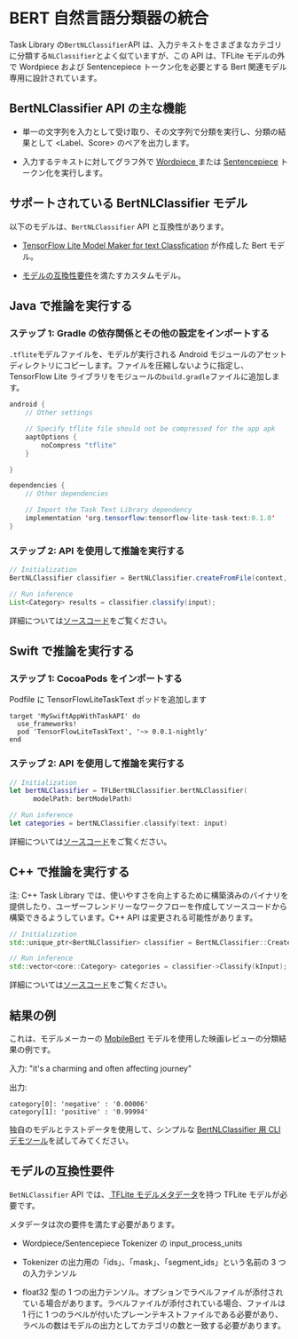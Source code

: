 # BERT 自然言語分類器の統合

Task Library の`BertNLClassifier`API は、入力テキストをさまざまなカテゴリに分類する`NLClassifier`とよく似ていますが、この API は、TFLite モデルの外で Wordpiece および Sentencepiece トークン化を必要とする Bert 関連モデル専用に設計されています。

## BertNLClassifier API の主な機能

- 単一の文字列を入力として受け取り、その文字列で分類を実行し、分類の結果として &lt;Label、Score&gt; のペアを出力します。

- 入力するテキストに対してグラフ外で [Wordpiece ](https://github.com/tensorflow/tflite-support/blob/master/tensorflow_lite_support/cc/text/tokenizers/bert_tokenizer.h) または [Sentencepiece](https://github.com/tensorflow/tflite-support/blob/master/tensorflow_lite_support/cc/text/tokenizers/sentencepiece_tokenizer.h) トークン化を実行します。

## サポートされている BertNLClassifier モデル

以下のモデルは、`BertNLClassifier` API と互換性があります。

- [TensorFlow Lite Model Maker for text Classfication](https://www.tensorflow.org/lite/tutorials/model_maker_text_classification) が作成した Bert モデル。

- [モデルの互換性要件](#model-compatibility-requirements)を満たすカスタムモデル。

## Java で推論を実行する

### ステップ 1: Gradle の依存関係とその他の設定をインポートする

`.tflite`モデルファイルを、モデルが実行される Android モジュールのアセットディレクトリにコピーします。ファイルを圧縮しないように指定し、TensorFlow Lite ライブラリをモジュールの`build.gradle`ファイルに追加します。

```java
android {
    // Other settings

    // Specify tflite file should not be compressed for the app apk
    aaptOptions {
        noCompress "tflite"
    }

}

dependencies {
    // Other dependencies

    // Import the Task Text Library dependency
    implementation 'org.tensorflow:tensorflow-lite-task-text:0.1.0'
}
```

### ステップ 2: API を使用して推論を実行する

```java
// Initialization
BertNLClassifier classifier = BertNLClassifier.createFromFile(context, modelFile);

// Run inference
List<Category> results = classifier.classify(input);
```

詳細については[ソースコード](https://github.com/tensorflow/tflite-support/blob/master/tensorflow_lite_support/java/src/java/org/tensorflow/lite/task/text/nlclassifier/BertNLClassifier.java)をご覧ください。

## Swift で推論を実行する

### ステップ 1: CocoaPods をインポートする

Podfile に TensorFlowLiteTaskText ポッドを追加します

```
target 'MySwiftAppWithTaskAPI' do
  use_frameworks!
  pod 'TensorFlowLiteTaskText', '~> 0.0.1-nightly'
end
```

### ステップ 2: API を使用して推論を実行する

```swift
// Initialization
let bertNLClassifier = TFLBertNLClassifier.bertNLClassifier(
      modelPath: bertModelPath)

// Run inference
let categories = bertNLClassifier.classify(text: input)
```

詳細については[ソースコード](https://github.com/tensorflow/tflite-support/blob/master/tensorflow_lite_support/cc/task/text/nlclassifier/bert_nl_classifier.h)をご覧ください。

## C++ で推論を実行する

注: C++ Task Library では、使いやすさを向上するために構築済みのバイナリを提供したり、ユーザーフレンドリーなワークフローを作成してソースコードから構築できるようしています。C++ API は変更される可能性があります。

```c++
// Initialization
std::unique_ptr<BertNLClassifier> classifier = BertNLClassifier::CreateFromFile(model_path).value();

// Run inference
std::vector<core::Category> categories = classifier->Classify(kInput);
```

詳細については[ソースコード](https://github.com/tensorflow/tflite-support/blob/master/tensorflow_lite_support/cc/task/text/nlclassifier/bert_nl_classifier.h)をご覧ください。

## 結果の例

これは、モデルメーカーの [MobileBert](https://www.tensorflow.org/lite/tutorials/model_maker_text_classification) モデルを使用した映画レビューの分類結果の例です。

入力: "it's a charming and often affecting journey"

出力:

```
category[0]: 'negative' : '0.00006'
category[1]: 'positive' : '0.99994'
```

独自のモデルとテストデータを使用して、シンプルな [BertNLClassifier 用 CLI デモツール](https://github.com/tensorflow/tflite-support/blob/master/tensorflow_lite_support/examples/task/text/desktop/README.md#bertnlclassifier)を試してみてください。

## モデルの互換性要件

`BetNLClassifier` API では、[ TFLite モデルメタデータ](../../convert/metadata.md)を持つ TFLite モデルが必要です。

メタデータは次の要件を満たす必要があります。

- Wordpiece/Sentencepiece Tokenizer の input_process_units

- Tokenizer の出力用の「ids」、「mask」、「segment_ids」という名前の 3 つの入力テンソル

- float32 型の 1 つの出力テンソル。オプションでラベルファイルが添付されている場合があります。ラベルファイルが添付されている場合、ファイルは 1 行に 1 つのラベルが付いたプレーンテキストファイルである必要があり、ラベルの数はモデルの出力としてカテゴリの数と一致する必要があります。
